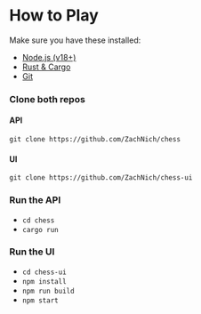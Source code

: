 # How to Play

Make sure you have these installed:

-   [Node.js (v18+)](https://nodejs.org/)
-   [Rust & Cargo](https://www.rust-lang.org/tools/install)
-   [Git](https://git-scm.com/)

### Clone both repos

#### API

`git clone https://github.com/ZachNich/chess`

#### UI

`git clone https://github.com/ZachNich/chess-ui`

### Run the API

-   `cd chess`
-   `cargo run`

### Run the UI

-   `cd chess-ui`
-   `npm install`
-   `npm run build`
-   `npm start`
